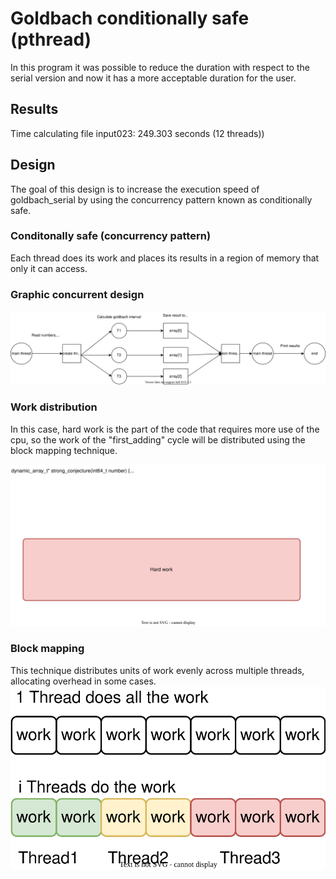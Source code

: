 # Goldbach conditionally safe (pthread)
In this program it was possible to reduce the duration with respect to the serial version and now it has a more acceptable duration for the user.

## Results 
Time calculating file input023: 249.303 seconds (12 threads))

## Design
The goal of this design is to increase the execution speed of goldbach_serial by using the concurrency pattern known as conditionally safe.

### Conditonally safe (concurrency pattern)
Each thread does its work and places its results in a region of memory that only it can access.

### Graphic concurrent design
![designImg](design/design.svg)

### Work distribution
In this case, hard work is the part of the code that requires more use of the cpu, so the work of the "first_adding" cycle will be distributed using the block mapping technique.

![workImg](design/work_distribution.svg)

### Block mapping
This technique distributes units of work evenly across multiple threads, allocating overhead in some cases.
![blockImg](design/block_mapping.svg)

